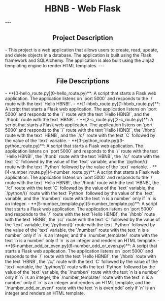 <center> <h1>HBNB - Web Flask</h1> </center>
---

<center> <h2>Project Description</h2> </center>
- This project is a web application that allows users to create, read, update, and delete objects in a database. The application is built using the Flask framework and SQLAlchemy. The application is also built using the Jinja2 templating engine to render HTML templates.
---

<center> <h2>File Descriptions</h2> </center>
-  **[0-hello_route.py](0-hello_route.py)**: A script that starts a Flask web application. The application listens on `port 5000` and responds to the `/` route with the text `Hello HBNB!`.
-  **[1-hbnb_route.py](1-hbnb_route.py)**: A script that starts a Flask web application. The application listens on `port 5000` and responds to the `/` route with the text `Hello HBNB!`, and the `/hbnb` route with the text `HBNB`.
-  **[2-c_route.py](2-c_route.py)**: A script that starts a Flask web application. The application listens on `port 5000` and responds to the `/` route with the text `Hello HBNB!`, the `/hbnb` route with the text `HBNB`, and the `/c/<text>` route with the text `C` followed by the value of the `text` variable.
-  **[3-python_route.py](3-python_route.py)**: A script that starts a Flask web application. The application listens on `port 5000` and responds to the `/` route with the text `Hello HBNB!`, the `/hbnb` route with the text `HBNB`, the `/c/<text>` route with the text `C` followed by the value of the `text` variable, and the `/python/(<text>)` route with the text `Python` followed by the value of the `text` variable.
-  **[4-number_route.py](4-number_route.py)**: A script that starts a Flask web application. The application listens on `port 5000` and responds to the `/` route with the text `Hello HBNB!`, the `/hbnb` route with the text `HBNB`, the `/c/<text>` route with the text `C` followed by the value of the `text` variable, the `/python/(<text>)` route with the text `Python` followed by the value of the `text` variable, and the `/number/<n>` route with the text `n is a number` only if `n` is an integer.
-  **[5-number_template.py](5-number_template.py)**: A script that starts a Flask web application. The application listens on `port 5000` and responds to the `/` route with the text `Hello HBNB!`, the `/hbnb` route with the text `HBNB`, the `/c/<text>` route with the text `C` followed by the value of the `text` variable, the `/python/(<text>)` route with the text `Python` followed by the value of the `text` variable, the `/number/<n>` route with the text `n is a number` only if `n` is an integer, and the `/number_template/<n>` route with the text `n is a number` only if `n` is an integer and renders an HTML template.
-  **[6-number_odd_or_even.py](6-number_odd_or_even.py)**: A script that starts a Flask web application. The application listens on `port 5000` and responds to the `/` route with the text `Hello HBNB!`, the `/hbnb` route with the text `HBNB`, the `/c/<text>` route with the text `C` followed by the value of the `text` variable, the `/python/(<text>)` route with the text `Python` followed by the value of the `text` variable, the `/number/<n>` route with the text `n is a number` only if `n` is an integer, the `/number_template/<n>` route with the text `n is a number` only if `n` is an integer and renders an HTML template, and the `/number_odd_or_even/<n>` route with the text `n is even|odd` only if `n` is an integer and renders an HTML template.
